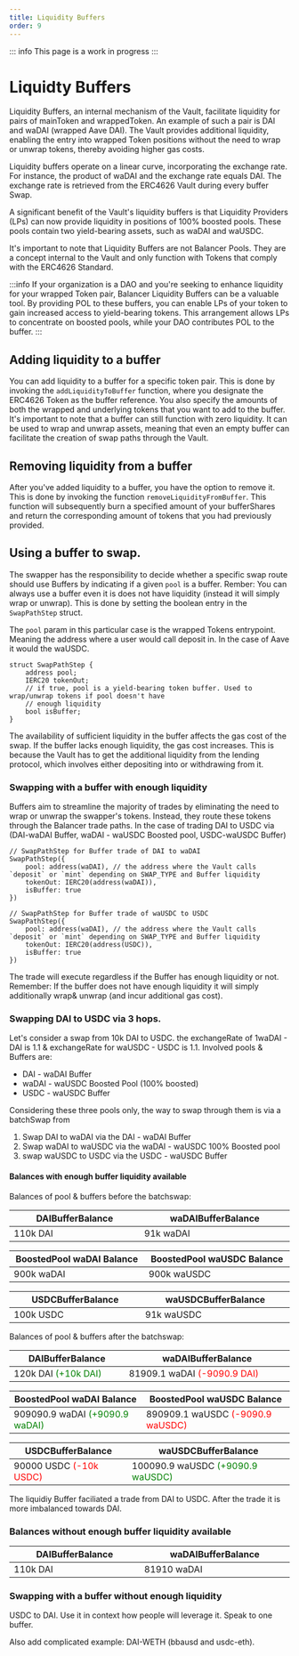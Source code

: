 ```yaml
---
title: Liquidity Buffers
order: 9
---
```


::: info
This page is a work in progress
:::

# Liquidty Buffers

Liquidity Buffers, an internal mechanism of the Vault, facilitate liquidity for pairs of mainToken and wrappedToken. An example of such a pair is DAI and waDAI (wrapped Aave DAI). The Vault provides additional liquidity, enabling the entry into wrapped Token positions without the need to wrap or unwrap tokens, thereby avoiding higher gas costs.

Liquidity buffers operate on a linear curve, incorporating the exchange rate. For instance, the product of waDAI and the exchange rate equals DAI. The exchange rate is retrieved from the ERC4626 Vault during every buffer Swap.

A significant benefit of the Vault's liquidity buffers is that Liquidity Providers (LPs) can now provide liquidity in positions of 100% boosted pools. These pools contain two yield-bearing assets, such as waDAI and waUSDC.

It's important to note that Liquidity Buffers are not Balancer Pools. They are a concept internal to the Vault and only function with Tokens that comply with the ERC4626 Standard.

:::info
If your organization is a DAO and you're seeking to enhance liquidity for your wrapped Token pair, Balancer Liquidity Buffers can be a valuable tool. By providing POL to these buffers, you can enable LPs of your token to gain increased access to yield-bearing tokens. This arrangement allows LPs to concentrate on boosted pools, while your DAO contributes POL to the buffer.
:::

## Adding liquidity to a buffer
You can add liquidity to a buffer for a specific token pair. This is done by invoking the `addLiquidityToBuffer` function, where you designate the ERC4626 Token as the buffer reference. You also specify the amounts of both the wrapped and underlying tokens that you want to add to the buffer. It's important to note that a buffer can still function with zero liquidity. It can be used to wrap and unwrap assets, meaning that even an empty buffer can facilitate the creation of swap paths through the Vault.

## Removing liquidity from a buffer 
After you've added liquidity to a buffer, you have the option to remove it. This is done by invoking the function `removeLiquidityFromBuffer`. This function will subsequently burn a specified amount of your bufferShares and return the corresponding amount of tokens that you had previously provided.

## Using a buffer to swap. 
The swapper has the responsibility to decide whether a specific swap route should use Buffers by indicating if a given `pool` is a buffer. Rember: You can always use a buffer even it is does not have liquidity (instead it will simply wrap or unwrap). This is done by setting the boolean entry in the `SwapPathStep` struct.

The `pool` param in this particular case is the wrapped Tokens entrypoint. Meaning the address where a user would call deposit in. In the case of Aave it would the waUSDC. 
``` solidity
struct SwapPathStep {
    address pool;
    IERC20 tokenOut;
    // if true, pool is a yield-bearing token buffer. Used to wrap/unwrap tokens if pool doesn't have
    // enough liquidity
    bool isBuffer;
}
```

The availability of sufficient liquidity in the buffer affects the gas cost of the swap. If the buffer lacks enough liquidity, the gas cost increases. This is because the Vault has to get the additional liquidity from the lending protocol, which involves either depositing into or withdrawing from it.

### Swapping with a buffer with enough liquidity
Buffers aim to streamline the majority of trades by eliminating the need to wrap or unwrap the swapper's tokens. Instead, they route these tokens through the Balancer trade paths. In the case of trading DAI to USDC via (DAI-waDAI Buffer, waDAI - waUSDC Boosted pool, USDC-waUSDC Buffer)
```solidity
// SwapPathStep for Buffer trade of DAI to waDAI
SwapPathStep({
    pool: address(waDAI), // the address where the Vault calls `deposit` or `mint` depending on SWAP_TYPE and Buffer liquidity
    tokenOut: IERC20(address(waDAI)),
    isBuffer: true
})

// SwapPathStep for Buffer trade of waUSDC to USDC
SwapPathStep({
    pool: address(waDAI), // the address where the Vault calls `deposit` or `mint` depending on SWAP_TYPE and Buffer liquidity
    tokenOut: IERC20(address(USDC)),
    isBuffer: true
})
```

The trade will execute regardless if the Buffer has enough liquidity or not. Remember: If the buffer does not have enough liquidity it will simply additionally wrap& unwrap (and incur additional gas cost).

### Swapping DAI to USDC via 3 hops.
Let's consider a swap from 10k DAI to USDC. the exchangeRate of 1waDAI - DAI is 1.1 & exchangeRate for waUSDC - USDC is 1.1. Involved pools & Buffers are:
- DAI - waDAI Buffer
- waDAI - waUSDC Boosted Pool (100% boosted)
- USDC - waUSDC Buffer

Considering these three pools only, the way to swap through them is via a batchSwap from 

1. Swap DAI to waDAI via the DAI - waDAI Buffer
2. Swap waDAI to waUSDC via the waDAI - waUSDC 100% Boosted pool
3. swap waUSDC to USDC via the USDC - waUSDC Buffer

#### Balances with enough buffer liquidity available

Balances of pool & buffers before the batchswap:

| DAIBufferBalance         | waDAIBufferBalance         |
| --------                 | --------                   |
| 110k DAI                 | 91k waDAI                  | 

| BoostedPool waDAI Balance| BoostedPool waUSDC Balance |
| --------                 | --------                   |
| 900k waDAI               | 900k waUSDC                | 

| USDCBufferBalance        | waUSDCBufferBalance        |
| --------                 | --------                   |
| 100k USDC                | 91k waUSDC                 | 

Balances of pool & buffers after the batchswap:

| DAIBufferBalance         | waDAIBufferBalance                                      |
| ------------------------ | ------------------------------------------------------- |
| 120k DAI <span style="color:green">(+10k DAI)</span>                | 81909.1 waDAI  <span style="color:red">(-9090.9 DAI)</span>            |

| BoostedPool waDAI Balance| BoostedPool waUSDC Balance                              |
| ------------------------ | ------------------------------------------------------- |
| 909090.9 waDAI  <span style="color:green">(+9090.9 waDAI)</span>          | 890909.1 waUSDC <span style="color:red">(-9090.9 waUSDC)</span>           |

| USDCBufferBalance        | waUSDCBufferBalance                                     |
| ------------------------ | ------------------------------------------------------- |
| 90000 USDC <span style="color:red">(-10k USDC)</span>               | 100090.9 waUSDC <span style="color:green">(+9090.9 waUSDC)</span>            |

The liquidiy Buffer faciliated a trade from DAI to USDC. After the trade it is more imbalanced towards DAI. 


### Balances without enough buffer liquidity available

| DAIBufferBalance     | waDAIBufferBalance      |
| --------             | --------                |
| 110k DAI             | 81910 waDAI             | 


### Swapping with a buffer without enough liquidity

USDC to DAI. Use it in context how people will leverage it. Speak to one buffer. 



Also add complicated example:
DAI-WETH (bbausd and usdc-eth). 

<style scoped>
table {
    display: table;
    width: 100%;
}
</style>